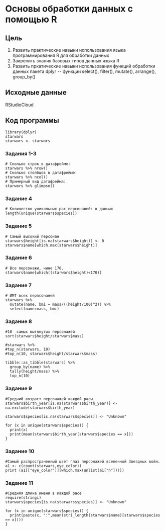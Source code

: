 # Основы обработки данных с помощью R

## Цель

1.  Развить практические навыки использования языка программирования R для обработки данных
2.  Закрепить знания базовых типов данных языка R
3.  Развить пркатические навыки использования функций обработки данных пакета dplyr -- функции select(), filter(), mutate(), arrange(), group_by()

## Исходные данные

RStudioCloud

## Код программы

```{r}
library(dplyr)
starwars
starwars <- starwars
```

### Задания 1-3

```{r}
# Сколько строк в датафрейме:
starwars %>% nrow()
# Сколько столбцов в датафрейме:
starwars %>% ncol()
# Примерный вид датафрейма:
starwars %>% glimpse()
```

### Задание 4

```{r}
# Количество уникальных рас персонажей: в данных
length(unique(starwars$species))
```

### Задание 5

```{r}
# Самый высокий персонаж
starwars$height[is.na(starwars$height)] <- 0
starwars$name[which.max(starwars$height)]

```

### Задание 6

```{r}
# Все персонажи, ниже 170.
starwars$name[which((starwars$height)<170)]
```

### Задание 7

```{r}
# ИМТ всех перпсонажей
starwars %>%
  mutate(name, bmi = mass/((height/100)^2)) %>%
  select(name:mass, bmi)

```

### Задание 8

```{r}
#10  самых вытянутых персонажей
sort(starwars$height/starwars$mass)

#starwars %>% 
#top_n(starwars, 10)
#top_n(10, starwars$height/starwars$mass)

tibble::as_tibble(starwars) %>%
  group_by(name) %>%
  tally(height/mass) %>%
  top_n(10)
```

### Задание 9

```{r warning=FALSE}
#Средний возраст персонажей каждой расы
starwars$birth_year[is.na(starwars$birth_year)] <- na.exclude(starwars$birth_year)

starwars$species[is.na(starwars$species)] <- "Unknown"

for (x in unique(starwars$species)) {
  print(x)
  print(mean(starwars$birth_year[starwars$species == x]))
}
```

### Задание 10

```{r}
#Самый распространенный цвет глаз персонажей вселенной Звездных войн.
a1 <- c(count(starwars,eye_color))
print (a1[["eye_color"]][which.max(unlist(a1["n"]))])
```

### Задание 11

```{r}
#Средняя длина имени в каждой расе 
require(stringi)
starwars$species[is.na(starwars$species)] <- "Unknown"

for (x in unique(starwars$species)) {
  print(paste(x, ":",mean(stri_length(starwars$name)[starwars$species == x])))
}
```
